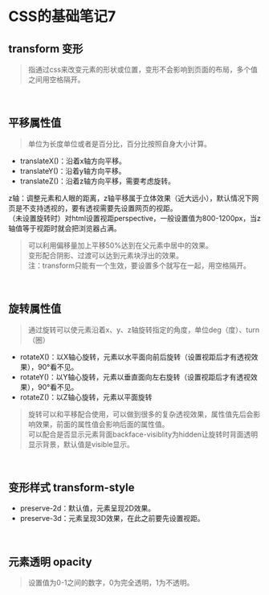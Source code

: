 # CSS的基础笔记7
transform 变形
---
> 指通过css来改变元素的形状或位置，变形不会影响到页面的布局，多个值之间用空格隔开。
<br/>

平移属性值
------
> 单位为长度单位或者是百分比，百分比按照自身大小计算。
- translateX()：沿着x轴方向平移。
- translateY()：沿着y轴方向平移。
- translateZ()：沿着z轴方向平移，需要考虑旋转。<br/>

z轴：调整元素和人眼的距离，z轴平移属于立体效果（近大远小），默认情况下网页是不支持透视的，要有透视需要先设置网页的视距。<br/>
（未设置旋转时）对html设置视距perspective，一般设置值为800-1200px，当z轴值等于视距时就会把浏览器占满。
<br/>
> 可以利用偏移量加上平移50%达到在父元素中居中的效果。<br/>
> 变形配合阴影、过渡可以达到元素块浮出的效果。<br/>
>注：transform只能有一个生效，要设置多个就写在一起，用空格隔开。
 
 <br/>
 
旋转属性值
------
> 通过旋转可以使元素沿着x、y、z轴旋转指定的角度，单位deg（度）、turn（圈）
- rotateX()：以X轴心旋转，元素以水平面向前后旋转（设置视距后才有透视效果），90°看不见。
- rotateY()：以Y轴心旋转，元素以垂直面向左右旋转（设置视距后才有透视效果），90°看不见。
- rotateZ()：以Z轴心旋转，元素以平面旋转
> 旋转可以和平移配合使用，可以做到很多的复杂透视效果，属性值先后会影响效果，前面的属性值会影响后面的属性值。<br/>
> 可以配合是否显示元素背面backface-visiblity为hidden让旋转时背面透明显示背景，默认值是visible显示。

<br/>

变形样式 transform-style
------
- preserve-2d：默认值，元素呈现2D效果。
- preserve-3d：元素呈现3D效果，在此之前要先设置视距。


<br/>

元素透明 opacity
---
> 设置值为0-1之间的数字，0为完全透明，1为不透明。
